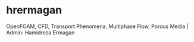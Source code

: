 # hrermagan
OpenFOAM, CFD, Transport Phenomena, Multiphase Flow, Porous Media 
| Admin: Hamidreza Ermagan
